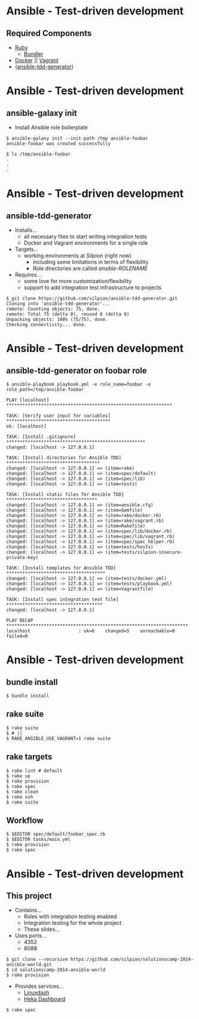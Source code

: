 <!SLIDE command bullets small>

# Ansible - Test-driven development

## Required Components

* [Ruby](https://www.ruby-lang.org/en)
    * [Bundler](http://bundler.io)
* [Docker](https://docker.io) \|\| [Vagrant](https://www.vagrantup.com)
* ([ansible-tdd-generator](https://github.com/silpion/ansible-tdd-generator))



<!SLIDE command commandline bullets small>

# Ansible - Test-driven development

## ansible-galaxy init

* Install Ansible role boilerplate

<!-- -->

    $ ansible-galaxy init --init-path /tmp ansible-foobar
    ansible-foobar was created successfully

    $ ls /tmp/ansible-foobar
    .
    .
    .


<!SLIDE command commandline bullets small>

# Ansible - Test-driven development

## ansible-tdd-generator

* Installs...
    * all necessary files to start writing integration tests
    * Docker and Vagrant environments for a single role
* Targets...
    * working environments at Silpion (right now)
        * including some limitations in terms of flexibility
        * Role directories are called *ansible-ROLENAME*
* Requires...
    * some love for more customization/flexibility
    * support to add integration test infrastructure to projects

<!-- -->

    $ git clone https://github.com/silpion/ansible-tdd-generator.git
    Cloning into 'ansible-tdd-generator'...
    remote: Counting objects: 75, done.
    remote: Total 75 (delta 0), reused 0 (delta 0)
    Unpacking objects: 100% (75/75), done.
    Checking connectivity... done.



<!SLIDE command commandline small>

# Ansible - Test-driven development

## ansible-tdd-generator on foobar role

    $ ansible-playbook playbook.yml -e role_name=foobar -e role_path=/tmp/ansible-foobar

    PLAY [localhost] **************************************************************

    TASK: [Verify user input for variables] ***************************************
    ok: [localhost]

    TASK: [Install .gitignore] ****************************************************
    changed: [localhost -> 127.0.0.1]

    TASK: [Install directories for Ansible TDD] ***********************************
    changed: [localhost -> 127.0.0.1] => (item=rake)
    changed: [localhost -> 127.0.0.1] => (item=spec/default)
    changed: [localhost -> 127.0.0.1] => (item=spec/lib)
    changed: [localhost -> 127.0.0.1] => (item=tests)

    TASK: [Install static files for Ansible TDD] **********************************
    changed: [localhost -> 127.0.0.1] => (item=ansible.cfg)
    changed: [localhost -> 127.0.0.1] => (item=Gemfile)
    changed: [localhost -> 127.0.0.1] => (item=rake/docker.rb)
    changed: [localhost -> 127.0.0.1] => (item=rake/vagrant.rb)
    changed: [localhost -> 127.0.0.1] => (item=Rakefile)
    changed: [localhost -> 127.0.0.1] => (item=spec/lib/docker.rb)
    changed: [localhost -> 127.0.0.1] => (item=spec/lib/vagrant.rb)
    changed: [localhost -> 127.0.0.1] => (item=spec/spec_helper.rb)
    changed: [localhost -> 127.0.0.1] => (item=tests/hosts)
    changed: [localhost -> 127.0.0.1] => (item=tests/silpion-insecure-private-key)

    TASK: [Install templates for Ansible TDD] *************************************
    changed: [localhost -> 127.0.0.1] => (item=tests/docker.yml)
    changed: [localhost -> 127.0.0.1] => (item=tests/playbook.yml)
    changed: [localhost -> 127.0.0.1] => (item=Vagrantfile)

    TASK: [Install spec integration test file] ************************************
    changed: [localhost -> 127.0.0.1]

    PLAY RECAP ********************************************************************
    localhost                  : ok=6    changed=5    unreachable=0    failed=0



<!SLIDE command commandline small>

# Ansible - Test-driven development

## bundle install

    $ bundle install


## rake suite

    $ rake suite
    $ # ||
    $ RAKE_ANSIBLE_USE_VAGRANT=1 rake suite


## rake targets

    $ rake lint # default
    $ rake up
    $ rake provision
    $ rake spec
    $ rake clean
    $ rake ssh
    $ rake suite


## Workflow

    $ $EDITOR spec/default/foobar_spec.rb
    $ $EDITOR tasks/main.yml
    $ rake provision
    $ rake spec



<!SLIDE command commandline bullets small>

# Ansible - Test-driven development

## This project

* Contains...
    * Roles with integration testing enabled
    * Integration testing for the whole project
    * These slides...
* Uses ports...
    * 4352
    * 8088

<!-- -->

    $ git clone --recursive https://github.com/silpion/solutionscamp-2014-ansible-world.git
    $ cd solutionscamp-2014-ansible-world
    $ rake provision

* Provides services...
    * [Linuxdash](http://localhost:8088)
    * [Heka Dashboard](http://localhost:4352)

<!-- -->

    $ rake spec


<!-- vim: set nofen ts=4 sw=4 et: -->
